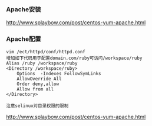 ### Apache安装
http://www.splaybow.com/post/centos-yum-apache.html
### Apache配置

``` shell
vim /ect/httpd/conf/httpd.conf
增加如下代码用于配置domain.com/ruby可访问/workspace/ruby
Alias /ruby /workspace/ruby
<Directory /workspace/ruby>
    Options  -Indexes FollowSymLinks
    AllowOverride All
    Order deny,allow
    Allow from all
</Directory>

注意selinux对目录权限的限制
```
http://www.splaybow.com/post/centos-yum-apache.html